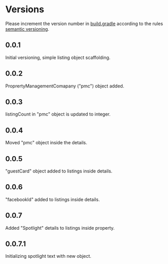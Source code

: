 Versions
========

Please increment the version number in [build.gradle](build.gradle) according to the rules [semantic versioning](http://semver.org/).

0.0.1
-----

Initial versioning, simple listing object scaffolding.

0.0.2
-----

ProprertyManagementComapany ("pmc") object added.

0.0.3
-----

listingCount in "pmc" object is updated to integer.

0.0.4
-----

Moved "pmc" object inside the details.

0.0.5
-----

"guestCard" object added to listings inside details.

0.0.6
-----

"facebookId" added to listings inside details.

0.0.7
-----

Added "Spotlight" details to listings inside property.

0.0.7.1
-------

Initializing spotlight text with new object.